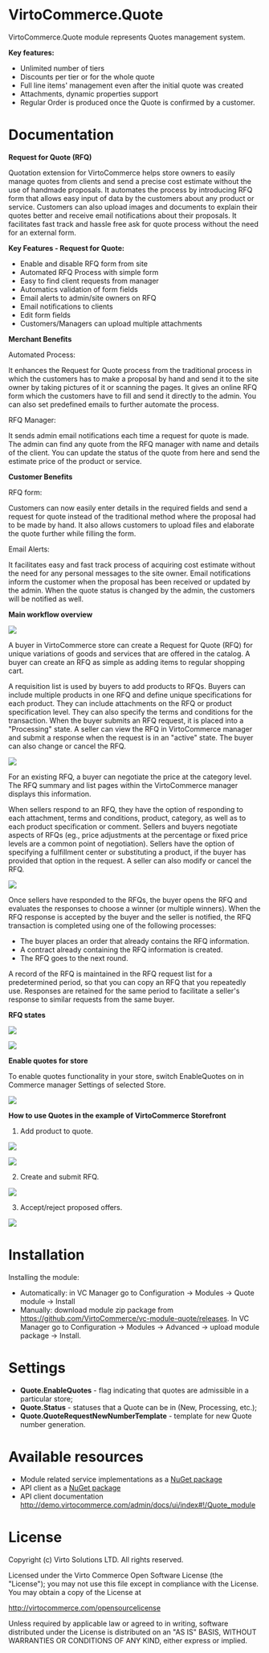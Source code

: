 # VirtoCommerce.Quote
VirtoCommerce.Quote module represents Quotes management system.

**Key features:**
* Unlimited number of tiers
* Discounts per tier or for the whole quote
* Full line items' management even after the initial quote was created
* Attachments, dynamic properties support
* Regular Order is produced once the Quote is confirmed by a customer.

# Documentation
**Request for Quote (RFQ)**

Quotation extension for VirtoCommerce helps store owners to easily manage quotes from clients and send a precise cost estimate without the use of handmade proposals. It automates the process by introducing RFQ form that allows easy input of data by the customers about any product or service. Customers can also upload images and documents to explain their quotes better and receive email notifications about their proposals. It facilitates fast track and hassle free ask for quote process without the need for an external form.

**Key Features - Request for Quote:**
* Enable and disable RFQ form from site
* Automated RFQ Process with simple form
* Easy to find client requests from manager
* Automatics validation of form fields
* Email alerts to admin/site owners on RFQ
* Email notifications to clients
* Edit form fields
* Customers/Managers can upload multiple attachments

**Merchant Benefits**

Automated Process:

It enhances the Request for Quote process from the traditional process in which the customers has to make a proposal by hand and send it to the site owner by taking pictures of it or scanning the pages. It gives an online RFQ form which the customers have to fill and send it directly to the admin. You can also set predefined emails to further automate the process.

RFQ Manager:

It sends admin email notifications each time a request for quote is made. The admin can find any quote from the RFQ manager with name and details of the client. You can update the status of the quote from here and send the estimate price of the product or service.

**Customer Benefits**

RFQ form:

Customers can now easily enter details in the required fields and send a request for quote instead of the traditional method where the proposal had to be made by hand. It also allows customers to upload files and elaborate the quote further while filling the form.

Email Alerts:

It facilitates easy and fast track process of acquiring cost estimate without the need for any personal messages to the site owner. Email notifications inform the customer when the proposal has been received or updated by the admin. When the quote status is changed by the admin, the customers will be notified as well.

**Main workflow overview**

![](https://user-images.githubusercontent.com/23373328/36895674-6f160f64-1e18-11e8-98a9-7afc9c463af4.png)
  
A buyer in VirtoCommerce store can create a Request for Quote (RFQ) for unique variations of goods and services that are offered in the catalog. A buyer can create an RFQ as simple as adding items to regular shopping cart.

A requisition list is used by buyers to add products to RFQs. Buyers can include multiple products in one RFQ and define unique specifications for each product. They can include attachments on the RFQ or product specification level. They can also specify the terms and conditions for the transaction. When the buyer submits an RFQ request, it is placed into a "Processing" state. A seller can view the RFQ in VirtoCommerce manager and submit a response when the request is in an "active" state. The buyer can also change or cancel the RFQ.

![](https://user-images.githubusercontent.com/23373328/36860749-d71aecb2-1d8a-11e8-9f17-5ffdea424c51.png)

For an existing RFQ, a buyer can negotiate the price at the category level. The RFQ summary and list pages within the VirtoCommerce manager displays this information.

When sellers respond to an RFQ, they have the option of responding to each attachment, terms and conditions, product, category, as well as to each product specification or comment. Sellers and buyers negotiate aspects of RFQs (eg., price adjustments at the percentage or fixed price levels are a common point of negotiation). Sellers have the option of specifying a fulfillment center or substituting a product, if the buyer has provided that option in the request. A seller can also modify or cancel the RFQ.

![](https://user-images.githubusercontent.com/23373328/36860818-0361194a-1d8b-11e8-8626-72e1930d92f6.png)

Once sellers have responded to the RFQs, the buyer opens the RFQ and evaluates the responses to choose a winner (or multiple winners). When the RFQ response is accepted by the buyer and the seller is notified, the RFQ transaction is completed using one of the following processes:
* The buyer places an order that already contains the RFQ information.
* A contract already containing the RFQ information is created.
* The RFQ goes to the next round.

A record of the RFQ is maintained in the RFQ request list for a predetermined period, so that you can copy an RFQ that you repeatedly use. Responses are retained for the same period to facilitate a seller's response to similar requests from the same buyer.

**RFQ states**

![](https://user-images.githubusercontent.com/23373328/36964972-e15bbcaa-2060-11e8-9623-69b6bd967ec4.png)

![](https://user-images.githubusercontent.com/23373328/36972563-402c6704-2078-11e8-91a4-43d3cdd9b148.png)

**Enable quotes for store**

To enable quotes functionality in your store, switch EnableQuotes on in Commerce manager Settings of selected Store.

![](https://user-images.githubusercontent.com/23373328/36892520-a68c15fc-1e0d-11e8-93c9-a0b4aca69e94.png)

**How to use Quotes in the example of VirtoCommerce Storefront**

1. Add product to quote.

![](https://user-images.githubusercontent.com/23373328/36863170-9e8817ec-1d91-11e8-8f37-4f0da63145e7.png)

![](https://user-images.githubusercontent.com/23373328/36868793-1fc634c8-1da2-11e8-819f-c117b20afa43.png)

2. Create and submit RFQ.

![](https://user-images.githubusercontent.com/23373328/36898195-76a10ee6-1e22-11e8-824f-8b5cb2854b8e.png)

3. Accept/reject proposed offers.

![](https://user-images.githubusercontent.com/23373328/36897976-7e3e6d02-1e21-11e8-92b1-c9ceb44690ab.png)

# Installation
Installing the module:

* Automatically: in VC Manager go to Configuration -> Modules -> Quote module -> Install
* Manually: download module zip package from https://github.com/VirtoCommerce/vc-module-quote/releases. In VC Manager go to Configuration -> Modules -> Advanced -> upload module package -> Install.

# Settings
* **Quote.EnableQuotes** - flag indicating that quotes are admissible in a particular store;
* **Quote.Status** - statuses that a Quote can be in (New, Processing, etc.);
* **Quote.QuoteRequestNewNumberTemplate** - template for new Quote number generation.

# Available resources
* Module related service implementations as a <a href="https://www.nuget.org/packages/VirtoCommerce.QuoteModule.Data" target="_blank">NuGet package</a>
* API client as a <a href="https://www.nuget.org/packages/VirtoCommerce.QuoteModule.Client" target="_blank">NuGet package</a>
* API client documentation http://demo.virtocommerce.com/admin/docs/ui/index#!/Quote_module

# License
Copyright (c) Virto Solutions LTD.  All rights reserved.

Licensed under the Virto Commerce Open Software License (the "License"); you
may not use this file except in compliance with the License. You may
obtain a copy of the License at

http://virtocommerce.com/opensourcelicense

Unless required by applicable law or agreed to in writing, software
distributed under the License is distributed on an "AS IS" BASIS,
WITHOUT WARRANTIES OR CONDITIONS OF ANY KIND, either express or
implied.
